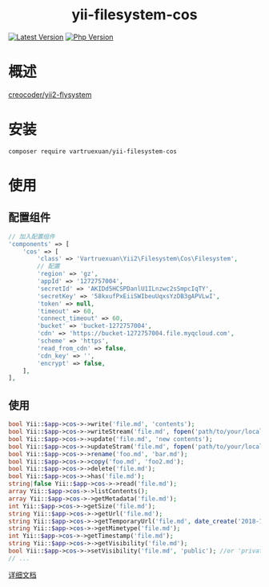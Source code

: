 <div style="text-align: center"> <h1>yii-filesystem-cos</h1> </div>  

<a href="https://packagist.org/packages/vartruexuan/yii-filesystem-cos" rel="nofollow"><img src="https://badgen.net/github/tag/vartruexuan/yii-filesystem-cos" alt="Latest Version" data-canonical-src="https://badgen.net/github/tag/vartruexuan/yii-filesystem-cos" style="max-width: 100%;"></a>
<a href="https://www.php.net" rel="nofollow"><img src="https://img.shields.io/badge/php-%3E=7.4-brightgreen.svg?maxAge=2592000" alt="Php Version" data-canonical-src="https://img.shields.io/badge/php-%3E=7.4-brightgreen.svg?maxAge=2592000" style="max-width: 100%;"></a>

# 概述
[creocoder/yii2-flysystem](https://github.com/creocoder/yii2-flysystem)

# 安装

```shell
composer require vartruexuan/yii-filesystem-cos
```

# 使用

## 配置组件

```php
// 加入配置组件
'components' => [
    'cos' => [
        'class' => 'Vartruexuan\Yii2\Filesystem\Cos\Filesystem',
        // 配置
        'region' => 'gz',
        'appId' => '1272757004',
        'secretId' => 'AKIDd5HCSPDanlU1ILnzwc2sSmpcIqTY',
        'secretKey' => '58kxufPxEiiSWIbeuUqxsYzDB3gAPVLwI',
        'token' => null,
        'timeout' => 60,
        'connect_timeout' => 60,
        'bucket' => 'bucket-1272757004',
        'cdn' => 'https://bucket-1272757004.file.myqcloud.com',
        'scheme' => 'https',
        'read_from_cdn' => false,
        'cdn_key' => '',
        'encrypt' => false,
    ],
],
```
## 使用
```php   
bool Yii::$app->cos->->write('file.md', 'contents');
bool Yii::$app->cos->->writeStream('file.md', fopen('path/to/your/local/file.jpg', 'r'));
bool Yii::$app->cos->->update('file.md', 'new contents');
bool Yii::$app->cos->->updateStram('file.md', fopen('path/to/your/local/file.jpg', 'r'));
bool Yii::$app->cos->->rename('foo.md', 'bar.md');
bool Yii::$app->cos->->copy('foo.md', 'foo2.md');
bool Yii::$app->cos->->delete('file.md');
bool Yii::$app->cos->->has('file.md');
string|false Yii::$app->cos->->read('file.md');
array Yii::$app->cos->->listContents();
array Yii::$app->cos->->getMetadata('file.md');
int Yii::$app->cos->->getSize('file.md');
string Yii::$app->cos->->getUrl('file.md'); 
string Yii::$app->cos->->getTemporaryUrl('file.md', date_create('2018-12-31 18:12:31')); 
string Yii::$app->cos->->getMimetype('file.md');
int Yii::$app->cos->->getTimestamp('file.md');
string Yii::$app->cos->->getVisibility('file.md');
bool Yii::$app->cos->->setVisibility('file.md', 'public'); //or 'private', 'default'
// ...
``` 
[详细文档](https://flysystem.thephpleague.com/api/)
